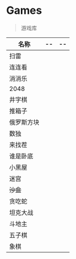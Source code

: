 # Games

> 游戏库

|名称|--|--|
|--|--|--|
|扫雷|||
|连连看|||
|消消乐|||
|2048|||
|井字棋|||
|推箱子|||
|俄罗斯方块|||
|数独|||
|来找茬|||
|谁是卧底|||
|小黑屋|||
|迷宫|||
|~~沙盒~~|||
|贪吃蛇|||
|坦克大战|||
|斗地主|||
|五子棋|||
|象棋|||
